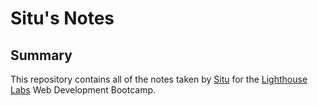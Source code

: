 # Situ's Notes

## Summary 

This repository contains all of the notes taken by [Situ](https://github.com/Situ2000) for the [Lighthouse Labs](https://www.lighthouselabs.ca/) Web Development Bootcamp.